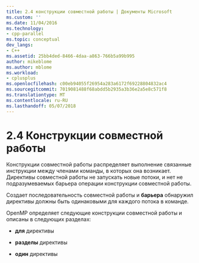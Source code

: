 ```yaml
---
title: 2.4 конструкции совместной работы | Документы Microsoft
ms.custom: ''
ms.date: 11/04/2016
ms.technology:
- cpp-parallel
ms.topic: conceptual
dev_langs:
- C++
ms.assetid: 25bb4ded-8466-4daa-a863-766b5a99b995
author: mikeblome
ms.author: mblome
ms.workload:
- cplusplus
ms.openlocfilehash: c00eb94055f26954a283a6172f69228804832ac4
ms.sourcegitcommit: 7019081488f68abdd5b2935a3b36e2a5e8c571f8
ms.translationtype: MT
ms.contentlocale: ru-RU
ms.lasthandoff: 05/07/2018
---
```

# <a name="24-work-sharing-constructs"></a>2.4 Конструкции совместной работы
Конструкции совместной работы распределяет выполнение связанные инструкции между членами команды, в которых она возникает. Директивы совместной работы не запускать новые потоки, и нет не подразумеваемых барьера операции конструкции совместной работы.  
  
 Создает последовательность совместной работы и **барьера** обнаружил директивы должны быть одинаковыми для каждого потока в команде.  
  
 OpenMP определяет следующие конструкции совместной работы и описаны в следующих разделах:  
  
-   **для** директивы  
  
-   **разделы** директивы  
  
-   **один** директивы